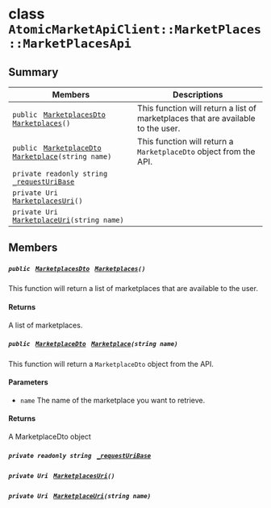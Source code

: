 # class `AtomicMarketApiClient::MarketPlaces::MarketPlacesApi` 

## Summary

 Members                                | Descriptions                                
----------------------------------------|---------------------------------------------
`public ` [`MarketplacesDto`](.github/workflows/documentation/md/AtomicMarketApiClient--MarketPlaces--MarketplacesDto.md#class_atomic_market_api_client_1_1_market_places_1_1_marketplaces_dto)` ` [`Marketplaces`](#class_atomic_market_api_client_1_1_market_places_1_1_market_places_api_1a78a67d170323ad260b2051102c66d267)`()` | This function will return a list of marketplaces that are available to the user.
`public ` [`MarketplaceDto`](.github/workflows/documentation/md/AtomicMarketApiClient--MarketPlaces--MarketplaceDto.md#class_atomic_market_api_client_1_1_market_places_1_1_marketplace_dto)` ` [`Marketplace`](#class_atomic_market_api_client_1_1_market_places_1_1_market_places_api_1a0cd5d4e88fd64208a1d543de10f14acb)`(string name)` | This function will return a `MarketplaceDto` object from the API.
`private readonly string ` [`_requestUriBase`](#class_atomic_market_api_client_1_1_market_places_1_1_market_places_api_1a1854c4909a1013a684af16fb52e8a387) | 
`private Uri ` [`MarketplacesUri`](#class_atomic_market_api_client_1_1_market_places_1_1_market_places_api_1aa1317eb8215268be5c8093cee07c5f53)`()` | 
`private Uri ` [`MarketplaceUri`](#class_atomic_market_api_client_1_1_market_places_1_1_market_places_api_1a397cdf4c3cb7b066c6dd41a453e88ec0)`(string name)` | 

## Members

##### `public ` [`MarketplacesDto`](.github/workflows/documentation/md/AtomicMarketApiClient--MarketPlaces--MarketplacesDto.md#class_atomic_market_api_client_1_1_market_places_1_1_marketplaces_dto)` ` [`Marketplaces`](#class_atomic_market_api_client_1_1_market_places_1_1_market_places_api_1a78a67d170323ad260b2051102c66d267)`()` 

This function will return a list of marketplaces that are available to the user.

#### Returns
A list of marketplaces.

##### `public ` [`MarketplaceDto`](.github/workflows/documentation/md/AtomicMarketApiClient--MarketPlaces--MarketplaceDto.md#class_atomic_market_api_client_1_1_market_places_1_1_marketplace_dto)` ` [`Marketplace`](#class_atomic_market_api_client_1_1_market_places_1_1_market_places_api_1a0cd5d4e88fd64208a1d543de10f14acb)`(string name)` 

This function will return a `MarketplaceDto` object from the API.

#### Parameters
* `name` The name of the marketplace you want to retrieve.

#### Returns
A MarketplaceDto object

##### `private readonly string ` [`_requestUriBase`](#class_atomic_market_api_client_1_1_market_places_1_1_market_places_api_1a1854c4909a1013a684af16fb52e8a387) 

##### `private Uri ` [`MarketplacesUri`](#class_atomic_market_api_client_1_1_market_places_1_1_market_places_api_1aa1317eb8215268be5c8093cee07c5f53)`()` 

##### `private Uri ` [`MarketplaceUri`](#class_atomic_market_api_client_1_1_market_places_1_1_market_places_api_1a397cdf4c3cb7b066c6dd41a453e88ec0)`(string name)` 

